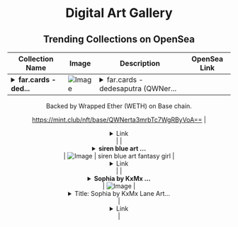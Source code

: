 <div align="center">

# Digital Art Gallery

## Trending Collections on OpenSea

| Collection Name                       | Image                                                                                     | Description                       | OpenSea Link                                                                                          |
|---------------------------------------|-------------------------------------------------------------------------------------------|-----------------------------------|--------------------------------------------------------------------------------------------------------|
| **<details><summary>far.cards - ded...</summary>far.cards - dedesaputra</details>** | ![Image](https://i.seadn.io/s/raw/files/75bba53c076a3400838677dbbab69c97.png?w=500&auto=format?w=200&auto=format) | <details><summary>far.cards - dedesaputra (QWNer...</summary>far.cards - dedesaputra (QWNerta3mrbTc7WgRByVoA==) is a Bonding Curved ERC-1155 token created on mint.club.

Backed by Wrapped Ether (WETH) on Base chain.

https://mint.club/nft/base/QWNerta3mrbTc7WgRByVoA==</details> | <details><summary>Link</summary>[far.cards - dedesaputra](https://opensea.io/collection/far-cards-dedesaputra)</details> |
| **<details><summary>siren blue art ...</summary>siren blue art fantasy girl</details>** | ![Image](https://i.seadn.io/s/raw/files/f5b0f2226169824b5ee35c69afdc9c29.jpg?w=500&auto=format?w=200&auto=format) | siren blue art fantasy girl | <details><summary>Link</summary>[siren blue art fantasy girl](https://opensea.io/collection/siren-blue-art-fantasy-girl)</details> |
| **<details><summary>Sophia by KxMx ...</summary>Sophia by KxMx Lane</details>** | ![Image](https://i.seadn.io/s/raw/files/78851c02bc60ee97c892a87f85dce6af.png?w=500&auto=format?w=200&auto=format) | <details><summary>Title: Sophia by KxMx Lane
Art...</summary>Title: Sophia by KxMx Lane
Artist: KxMx Lane
Year: 2024
#J1624-SoPhieY-x1</details> | <details><summary>Link</summary>[Sophia by KxMx Lane](https://opensea.io/collection/sophia-by-kxmx-lane)</details> |

</div>